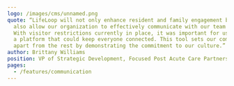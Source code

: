```yaml
---
logo: /images/cms/unnamed.png
quote: “LifeLoop will not only enhance resident and family engagement but will
  also allow our organization to effectively communicate with our team members.
  With visitor restrictions currently in place, it was important for us to find
  a platform that could keep everyone connected. This tool sets our community
  apart from the rest by demonstrating the commitment to our culture.”
author: Brittany Williams
position: VP of Strategic Development, Focused Post Acute Care Partners
pages:
  - /features/communication
---
```

